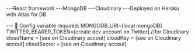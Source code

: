 ---React framework
---MongoDB
---Cloudinary
---Deployed on Heroku with Atlas for DB

--- 🔧 Config variable required:
MONGODB_URI=[local mongoDB]
TWITTER_BEARER_TOKEN=[create dev account on Twitter]
//for Cloudinary
cloudName = [see on Cloudinary accout]
cloudKey = [see on Cloudinary accout]
cloudSecret = [see on Cloudinary accout]
